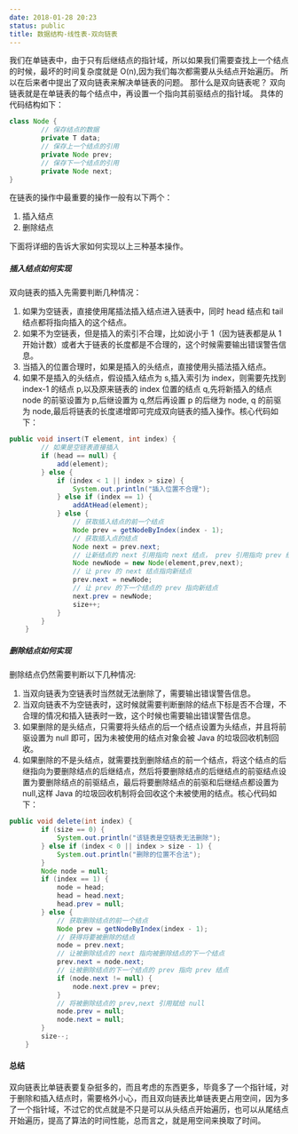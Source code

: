 ```yaml
---
date: 2018-01-28 20:23
status: public
title: 数据结构-线性表-双向链表
---
```


我们在单链表中，由于只有后继结点的指针域，所以如果我们需要查找上一个结点的时候，最坏的时间复杂度就是 O(n),因为我们每次都需要从头结点开始遍历。
所以在后来者中提出了双向链表来解决单链表的问题。
那什么是双向链表呢？
双向链表就是在单链表的每个结点中，再设置一个指向其前驱结点的指针域。
具体的代码结构如下：
```java
class Node {
        // 保存结点的数据
        private T data;
        // 保存上一个结点的引用
        private Node prev;
        // 保存下一个结点的引用
        private Node next;
}
```
在链表的操作中最重要的操作一般有以下两个：
1. 插入结点
2. 删除结点

下面将详细的告诉大家如何实现以上三种基本操作。
##### 插入结点如何实现
双向链表的插入先需要判断几种情况：
1. 如果为空链表，直接使用尾插法插入结点进入链表中，同时 head 结点和 tail 结点都将指向插入的这个结点。
2. 如果不为空链表，但是插入的索引不合理，比如说小于 1（因为链表都是从 1 开始计数）或者大于链表的长度都是不合理的，这个时候需要输出错误警告信息。
3. 当插入的位置合理时，如果是插入的头结点，直接使用头插法插入结点。
4. 如果不是插入的头结点，假设插入结点为 s,插入索引为 index，则需要先找到 index-1 的结点 p,以及原来链表的 index 位置的结点 q,先将新插入的结点 node 的前驱设置为 p,后继设置为 q,然后再设置 p 的后继为 node, q 的前驱为 node,最后将链表的长度递增即可完成双向链表的插入操作。核心代码如下：
```java
public void insert(T element, int index) {
        // 如果是空链表直接插入
        if (head == null) {
            add(element);
        } else {
            if (index < 1 || index > size) {
                System.out.println("插入位置不合理");
            } else if (index == 1) {
                addAtHead(element);
            } else {
                // 获取插入结点的前一个结点
                Node prev = getNodeByIndex(index - 1);
                // 获取插入点的结点
                Node next = prev.next;
                // 让新结点的 next 引用指向 next 结点， prev 引用指向 prev 结点
                Node newNode = new Node(element,prev,next);
                // 让 prev 的 next 结点指向新结点
                prev.next = newNode;
                // 让 prev 的下一个结点的 prev 指向新结点
                next.prev = newNode;
                size++;
            }
        }
    }
```
##### 删除结点如何实现
删除结点仍然需要判断以下几种情况:
1. 当双向链表为空链表时当然就无法删除了，需要输出错误警告信息。
2. 当双向链表不为空链表时，这时候就需要判断删除的结点下标是否不合理，不合理的情况和插入链表时一致，这个时候也需要输出错误警告信息。
3. 如果删除的是头结点，只需要将头结点的后一个结点设置为头结点，并且将前驱设置为 null 即可，因为未被使用的结点对象会被 Java 的垃圾回收机制回收。
3. 如果删除的不是头结点，就需要找到删除结点的前一个结点，将这个结点的后继指向为要删除结点的后继结点，然后将要删除结点的后继结点的前驱结点设置为要删除结点的前驱结点，最后将要删除结点的前驱和后继结点都设置为  null,这样 Java 的垃圾回收机制将会回收这个未被使用的结点。核心代码如下：
```java
public void delete(int index) {
        if (size == 0) {
            System.out.println("该链表是空链表无法删除");
        } else if (index < 0 || index > size - 1) {
            System.out.println("删除的位置不合法");
        }
        Node node = null;
        if (index == 1) {
            node = head;
            head = head.next;
            head.prev = null;
        } else {
            // 获取删除结点的前一个结点
            Node prev = getNodeByIndex(index - 1);
            // 获得将要被删除的结点
            node = prev.next;
            // 让被删除结点的 next 指向被删除结点的下一个结点
            prev.next = node.next;
            // 让被删除结点的下一个结点的 prev 指向 prev 结点
            if (node.next != null) {
                node.next.prev = prev;
            }
            // 将被删除结点的 prev,next 引用赋给 null
            node.prev = null;
            node.next = null;
        }
        size--;
    }
```
#### 总结
双向链表比单链表要复杂挺多的，而且考虑的东西更多，毕竟多了一个指针域，对于删除和插入结点时，需要格外小心，而且双向链表比单链表更占用空间，因为多了一个指针域，不过它的优点就是不只是可以从头结点开始遍历，也可以从尾结点开始遍历，提高了算法的时间性能，总而言之，就是用空间来换取了时间。